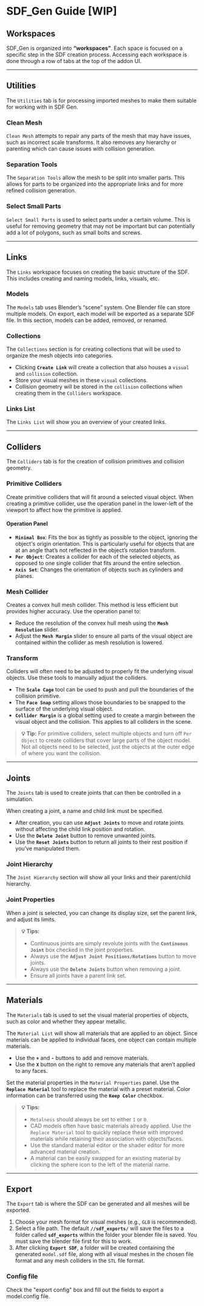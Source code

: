 # SDF_Gen Guide [WIP]

## Workspaces
SDF_Gen is organized into **“workspaces”**. Each space is focused on a specific step in the SDF creation process. Accessing each workspace is done through a row of tabs at the top of the addon UI.

---

## Utilities
The `Utilities` tab is for processing imported meshes to make them suitable for working with in SDF Gen.

### Clean Mesh
`Clean Mesh` attempts to repair any parts of the mesh that may have issues, such as incorrect scale transforms. It also removes any hierarchy or parenting which can cause issues with collision generation.

### Separation Tools
The `Separation Tools` allow the mesh to be split into smaller parts. This allows for parts to be organized into the appropriate links and for more refined collision generation.

### Select Small Parts
`Select Small Parts` is used to select parts under a certain volume. This is useful for removing geometry that may not be important but can potentially add a lot of polygons, such as small bolts and screws.

---

## Links
The `Links` workspace focuses on creating the basic structure of the SDF. This includes creating and naming models, links, visuals, etc.

### Models
The `Models` tab uses Blender’s “scene” system. One Blender file can store multiple models. On export, each model will be exported as a separate SDF file. In this section, models can be added, removed, or renamed.

### Collections
The `Collections` section is for creating collections that will be used to organize the mesh objects into categories.
* Clicking **`Create Link`** will create a collection that also houses a `visual` and `collision` collection.
* Store your visual meshes in these `visual` collections.
* Collision geometry will be stored in the `collision` collections when creating them in the `Colliders` workspace.

### Links List
The `Links List` will show you an overview of your created links.

---

## Colliders
The `Colliders` tab is for the creation of collision primitives and collision geometry.

### Primitive Colliders
Create primitive colliders that will fit around a selected visual object. When creating a primitive collider, use the operation panel in the lower-left of the viewport to affect how the primitive is applied.

#### Operation Panel
* **`Minimal Box`**: Fits the box as tightly as possible to the object, ignoring the object's origin orientation. This is particularly useful for objects that are at an angle that’s not reflected in the object’s rotation transform.
* **`Per Object`**: Creates a collider for each of the selected objects, as opposed to one single collider that fits around the entire selection.
* **`Axis Set`**: Changes the orientation of objects such as cylinders and planes.

### Mesh Collider
Creates a convex hull mesh collider. This method is less efficient but provides higher accuracy. Use the operation panel to:
* Reduce the resolution of the convex hull mesh using the **`Mesh Resolution`** slider.
* Adjust the **`Mesh Margin`** slider to ensure all parts of the visual object are contained within the collider as mesh resolution is lowered.

### Transform
Colliders will often need to be adjusted to properly fit the underlying visual objects. Use these tools to manually adjust the colliders.
* The **`Scale Cage`** tool can be used to push and pull the boundaries of the collision primitive.
* The **`Face Snap`** setting allows those boundaries to be snapped to the surface of the underlying visual object.
* **`Collider Margin`** is a global setting used to create a margin between the visual object and the collision. This applies to all colliders in the scene.

> **💡 Tip:**
> For primitive colliders, select multiple objects and turn off `Per Object` to create colliders that cover large parts of the object model. Not all objects need to be selected, just the objects at the outer edge of where you want the collision.

---

## Joints
The `Joints` tab is used to create joints that can then be controlled in a simulation.

When creating a joint, a name and child link must be specified.
* After creation, you can use **`Adjust Joints`** to move and rotate joints without affecting the child link position and rotation.
* Use the **`Delete Joint`** button to remove unwanted joints.
* Use the **`Reset Joints`** button to return all joints to their rest position if you’ve manipulated them.

### Joint Hierarchy
The `Joint Hierarchy` section will show all your links and their parent/child hierarchy.

### Joint Properties
When a joint is selected, you can change its display size, set the parent link, and adjust its limits.

> **💡 Tips:**
> * Continuous joints are simply revolute joints with the **`Continuous Joint`** box checked in the joint properties.
> * Always use the **`Adjust Joint Positions/Rotations`** button to move joints.
> * Always use the **`Delete Joints`** button when removing a joint.
> * Ensure all joints have a parent link set.

---

## Materials
The `Materials` tab is used to set the visual material properties of objects, such as color and whether they appear metallic.

The `Material List` will show all materials that are applied to an object. Since materials can be applied to individual faces, one object can contain multiple materials.
* Use the **`+`** and **`-`** buttons to add and remove materials.
* Use the **`X`** button on the right to remove any materials that aren’t applied to any faces.

Set the material properties in the `Material Properties` panel. Use the **`Replace Material`** tool to replace the material with a preset material. Color information can be transferred using the **`Keep Color`** checkbox.

> **💡 Tips:**
> * `Metalness` should always be set to either `1` or `0`.
> * CAD models often have basic materials already applied. Use the `Replace Material` tool to quickly replace these with improved materials while retaining their association with objects/faces.
> * Use the standard material editor or the shader editor for more advanced material creation.
> * A material can be easily swapped for an existing material by clicking the sphere icon to the left of the material name.

---

## Export
The `Export` tab is where the SDF can be generated and all meshes will be exported.
1.  Choose your mesh format for visual meshes (e.g., `GLB` is recommended).
2.  Select a file path. The default **`//sdf_exports/`** will save the files to a folder called **`sdf_exports`** within the folder your blender file is saved. You must save the blender file first for this to work.
3.  After clicking **`Export SDF`**, a folder will be created containing the generated `model.sdf` file, along with all visual meshes in the chosen file format and any mesh colliders in the `STL` file format.

### Config file
Check the "export config" box and fill out the fields to export a model.config file.
